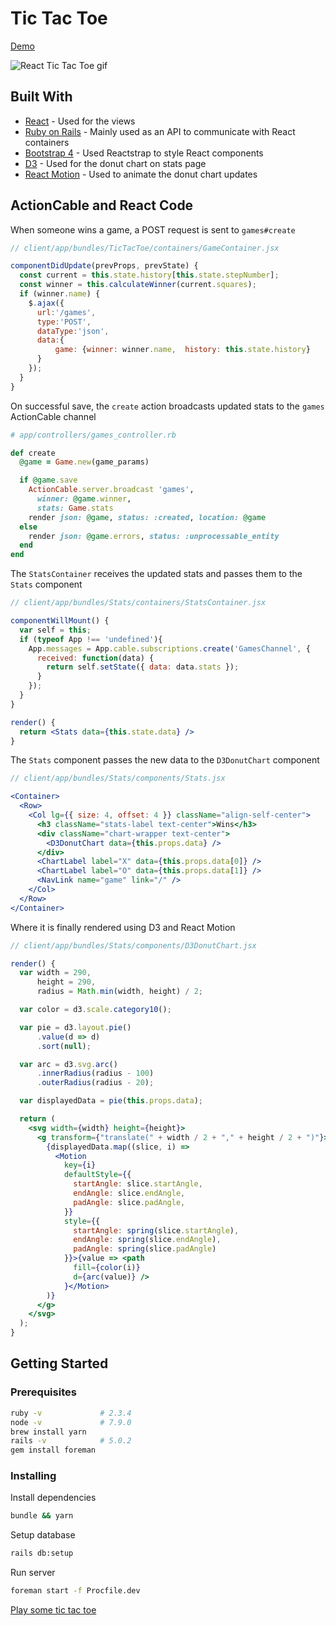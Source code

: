 # Tic Tac Toe

[Demo](https://sheltered-caverns-30642.herokuapp.com/)

![React Tic Tac Toe gif](http://i.imgur.com/m2ZJmWH.gif)

## Built With

* [React](https://github.com/shakacode/react_on_rails) - Used for the views
* [Ruby on Rails](http://rubyonrails.org/) - Mainly used as an API to communicate with React containers
* [Bootstrap 4](https://reactstrap.github.io/) - Used Reactstrap to style React components
* [D3](https://d3js.org/) - Used for the donut chart on stats page
* [React Motion](https://github.com/chenglou/react-motion) - Used to animate the donut chart updates

## ActionCable and React Code

When someone wins a game, a POST request is sent to `games#create`

```jsx
// client/app/bundles/TicTacToe/containers/GameContainer.jsx

componentDidUpdate(prevProps, prevState) {
  const current = this.state.history[this.state.stepNumber];
  const winner = this.calculateWinner(current.squares);
  if (winner.name) {
    $.ajax({
      url:'/games',
      type:'POST',
      dataType:'json',
      data:{
          game: {winner: winner.name,  history: this.state.history}
      }
    });
  }
}
```

On successful save, the `create` action broadcasts updated stats to the `games` ActionCable channel

```ruby
# app/controllers/games_controller.rb

def create
  @game = Game.new(game_params)

  if @game.save
    ActionCable.server.broadcast 'games',
      winner: @game.winner,
      stats: Game.stats
    render json: @game, status: :created, location: @game
  else
    render json: @game.errors, status: :unprocessable_entity
  end
end
```

The `StatsContainer` receives the updated stats and passes them to the `Stats` component

```jsx
// client/app/bundles/Stats/containers/StatsContainer.jsx

componentWillMount() {
  var self = this;
  if (typeof App !== 'undefined'){
    App.messages = App.cable.subscriptions.create('GamesChannel', {  
      received: function(data) {
        return self.setState({ data: data.stats });
      }
    });
  }
}

render() {        
  return <Stats data={this.state.data} />
}
```

The `Stats` component passes the new data to the `D3DonutChart` component

```jsx
// client/app/bundles/Stats/components/Stats.jsx

<Container>
  <Row>
    <Col lg={{ size: 4, offset: 4 }} className="align-self-center">
      <h3 className="stats-label text-center">Wins</h3>
      <div className="chart-wrapper text-center">
        <D3DonutChart data={this.props.data} />
      </div>
      <ChartLabel label="X" data={this.props.data[0]} />
      <ChartLabel label="O" data={this.props.data[1]} />
      <NavLink name="game" link="/" />
    </Col>
  </Row>
</Container>
```

Where it is finally rendered using D3 and React Motion

```jsx
// client/app/bundles/Stats/components/D3DonutChart.jsx

render() {
  var width = 290,
      height = 290,
      radius = Math.min(width, height) / 2;

  var color = d3.scale.category10();

  var pie = d3.layout.pie()
      .value(d => d)
      .sort(null);

  var arc = d3.svg.arc()
      .innerRadius(radius - 100)
      .outerRadius(radius - 20);

  var displayedData = pie(this.props.data);

  return (
    <svg width={width} height={height}>
      <g transform={"translate(" + width / 2 + "," + height / 2 + ")"}>
        {displayedData.map((slice, i) =>
          <Motion
            key={i}
            defaultStyle={{
              startAngle: slice.startAngle,
              endAngle: slice.endAngle,
              padAngle: slice.padAngle,
            }}
            style={{
              startAngle: spring(slice.startAngle),
              endAngle: spring(slice.endAngle),
              padAngle: spring(slice.padAngle)
            }}>{value => <path
              fill={color(i)}
              d={arc(value)} />
            }</Motion>
        )}
      </g>
    </svg>
  );
}
```

## Getting Started

### Prerequisites

```bash
ruby -v             # 2.3.4
node -v             # 7.9.0
brew install yarn
rails -v            # 5.0.2
gem install foreman
```

### Installing

Install dependencies

```bash
bundle && yarn
```

Setup database

```bash
rails db:setup
```

Run server

```bash
foreman start -f Procfile.dev
```

[Play some tic tac toe](http://localhost:3000/)
